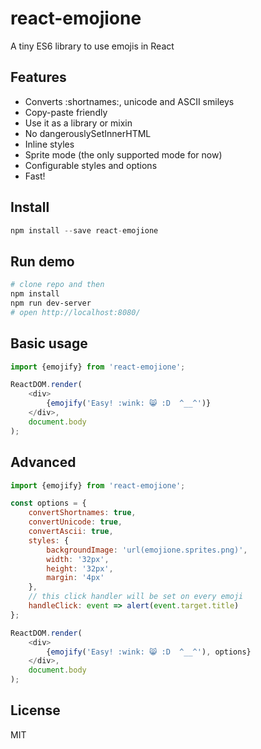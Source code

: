 # react-emojione

A tiny ES6 library to use emojis in React

## Features

- Converts :shortnames:, unicode and ASCII smileys
- Copy-paste friendly
- Use it as a library or mixin
- No dangerouslySetInnerHTML
- Inline styles
- Sprite mode (the only supported mode for now)
- Configurable styles and options
- Fast!

## Install

```javascript
npm install --save react-emojione
```

## Run demo

```bash
# clone repo and then
npm install
npm run dev-server
# open http://localhost:8080/
```

## Basic usage

```javascript
import {emojify} from 'react-emojione';

ReactDOM.render(
    <div>
        {emojify('Easy! :wink: 😸 :D  ^__^')}
    </div>,
    document.body
);
```

## Advanced

```javascript
import {emojify} from 'react-emojione';

const options = {
    convertShortnames: true,
    convertUnicode: true,
    convertAscii: true,
    styles: {
        backgroundImage: 'url(emojione.sprites.png)',
        width: '32px',
        height: '32px',
        margin: '4px'
    },
    // this click handler will be set on every emoji
    handleClick: event => alert(event.target.title)
};

ReactDOM.render(
    <div>
        {emojify('Easy! :wink: 😸 :D  ^__^'), options}
    </div>,
    document.body
);
```

## License

MIT
